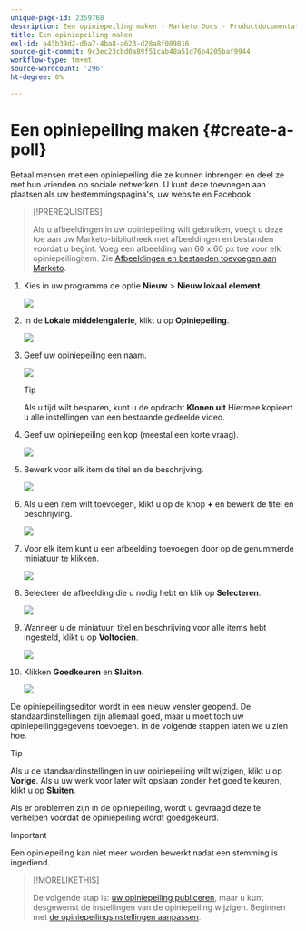 ```yaml
---
unique-page-id: 2359768
description: Een opiniepeiling maken - Marketo Docs - Productdocumentatie
title: Een opiniepeiling maken
exl-id: a43b39d2-d6a7-4ba8-a623-d28a8f089816
source-git-commit: 9c3ec23cbd0a89f51cab40a51d76b4205baf9944
workflow-type: tm+mt
source-wordcount: '296'
ht-degree: 0%

---
```


# Een opiniepeiling maken {#create-a-poll}

Betaal mensen met een opiniepeiling die ze kunnen inbrengen en deel ze met hun vrienden op sociale netwerken. U kunt deze toevoegen aan plaatsen als uw bestemmingspagina&#39;s, uw website en Facebook.

>[!PREREQUISITES]
>
>Als u afbeeldingen in uw opiniepeiling wilt gebruiken, voegt u deze toe aan uw Marketo-bibliotheek met afbeeldingen en bestanden voordat u begint. Voeg een afbeelding van 60 x 60 px toe voor elk opiniepeilingitem. Zie [Afbeeldingen en bestanden toevoegen aan Marketo](/help/marketo/product-docs/demand-generation/images-and-files/add-images-and-files-to-marketo.md).

1. Kies in uw programma de optie **Nieuw** > **Nieuw lokaal element**.

   ![](assets/image2014-9-18-18-3a18-3a41.png)

1. In de **Lokale middelengalerie**, klikt u op **Opiniepeiling**.

   ![](assets/image2014-9-18-18-3a18-3a47.png)

1. Geef uw opiniepeiling een naam.

   ![](assets/image2014-9-18-18-3a18-3a55.png)

   >[!TIP]
   >
   >Als u tijd wilt besparen, kunt u de opdracht **Klonen uit** Hiermee kopieert u alle instellingen van een bestaande gedeelde video.

1. Geef uw opiniepeiling een kop (meestal een korte vraag).

   ![](assets/image2014-9-18-18-3a19-3a14.png)

1. Bewerk voor elk item de titel en de beschrijving.

   ![](assets/image2014-9-18-18-3a19-3a23.png)

1. Als u een item wilt toevoegen, klikt u op de knop **+** en bewerk de titel en beschrijving.

   ![](assets/image2014-9-18-18-3a19-3a30.png)

1. Voor elk item kunt u een afbeelding toevoegen door op de genummerde miniatuur te klikken.

   ![](assets/image2014-9-18-18-3a19-3a37.png)

1. Selecteer de afbeelding die u nodig hebt en klik op **Selecteren**.

   ![](assets/image2014-9-18-18-3a19-3a44.png)

1. Wanneer u de miniatuur, titel en beschrijving voor alle items hebt ingesteld, klikt u op **Voltooien**.

   ![](assets/image2014-9-18-18-3a19-3a50.png)

1. Klikken **Goedkeuren** en **Sluiten.**

   ![](assets/image2014-9-18-18-3a19-3a57.png)

De opiniepeilingseditor wordt in een nieuw venster geopend. De standaardinstellingen zijn allemaal goed, maar u moet toch uw opiniepeilinggegevens toevoegen. In de volgende stappen laten we u zien hoe.

>[!TIP]
>
>Als u de standaardinstellingen in uw opiniepeiling wilt wijzigen, klikt u op **Vorige**. Als u uw werk voor later wilt opslaan zonder het goed te keuren, klikt u op **Sluiten**.

Als er problemen zijn in de opiniepeiling, wordt u gevraagd deze te verhelpen voordat de opiniepeiling wordt goedgekeurd.

>[!IMPORTANT]
>
>Een opiniepeiling kan niet meer worden bewerkt nadat een stemming is ingediend.

>[!MORELIKETHIS]
>
>De volgende stap is: [uw opiniepeiling publiceren](/help/marketo/product-docs/demand-generation/social/creating-a-poll/publish-a-poll.md), maar u kunt desgewenst de instellingen van de opiniepeiling wijzigen. Beginnen met [de opiniepeilingsinstellingen aanpassen](/help/marketo/product-docs/demand-generation/social/creating-a-poll/customize-poll-settings.md).
